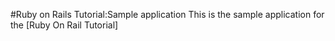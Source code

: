#Ruby on Rails Tutorial:Sample application
This is the sample application for the [Ruby On Rail Tutorial]
